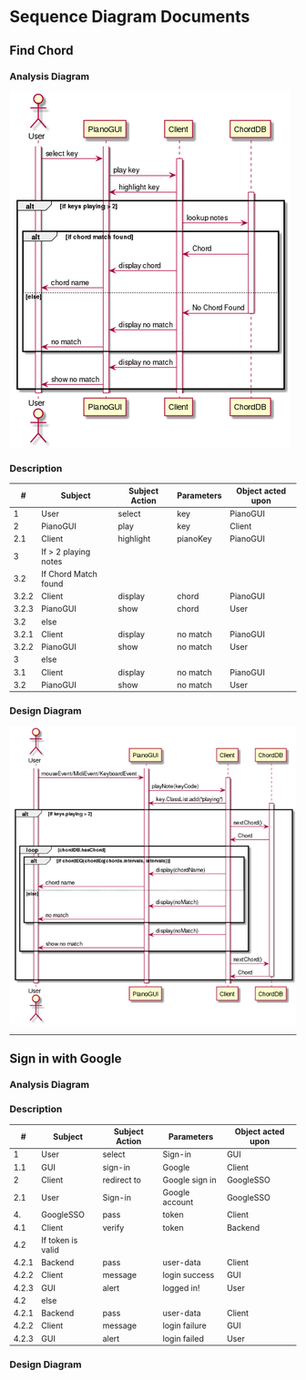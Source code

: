 # Sequence Diagram Documents

## Find Chord

### Analysis Diagram

![Chord recognition Analysis Sequence model](https://raw.githubusercontent.com/devinchristianson/daj/master/docs/assets/uml/chordmatchSequenceAnalysis.png)

### Description

| #     | Subject              | Subject Action | Parameters | Object acted upon |
| ----- | -------------------- | -------------- | ---------- | ----------------- |
| 1     | User                 | select         | key        | PianoGUI          |
| 2     | PianoGUI             | play           | key        | Client            |
| 2.1   | Client               | highlight      | pianoKey   | PianoGUI          |
| 3     | If > 2 playing notes |                |            |                   |
| 3.2   | If Chord Match found |                |            |                   |
| 3.2.2 | Client               | display        | chord      | PianoGUI          |
| 3.2.3 | PianoGUI             | show           | chord      | User              |
| 3.2   | else                 |                |            |                   |
| 3.2.1 | Client               | display        | no match   | PianoGUI          |
| 3.2.2 | PianoGUI             | show           | no match   | User              |
| 3     | else                 |                |            |                   |
| 3.1   | Client               | display        | no match   | PianoGUI          |
| 3.2   | PianoGUI             | show           | no match   | User              |

### Design Diagram

![Chord recognition Analysis Sequence model](https://raw.githubusercontent.com/devinchristianson/daj/master/docs/assets/uml/chordmatchSequenceDesign.png)

--------------------------------

## Sign in with Google

### Analysis Diagram

### Description

| #     | Subject           | Subject Action | Parameters     | Object acted upon |
| ----- | ----------------- | -------------- | -------------- | ----------------- |
| 1     | User              | select         | Sign-in        | GUI               |
| 1.1   | GUI               | sign-in        | Google         | Client            |
| 2     | Client            | redirect to    | Google sign in | GoogleSSO         |
| 2.1   | User              | Sign-in        | Google account | GoogleSSO         |
| 4.    | GoogleSSO         | pass           | token          | Client            |
| 4.1   | Client            | verify         | token          | Backend           |
| 4.2   | If token is valid |                |                |                   |
| 4.2.1 | Backend           | pass           | user-data      | Client            |
| 4.2.2 | Client            | message        | login success  | GUI               |
| 4.2.3 | GUI               | alert          | logged in!     | User              |
| 4.2   | else              |                |                |                   |
| 4.2.1 | Backend           | pass           | user-data      | Client            |
| 4.2.2 | Client            | message        | login failure  | GUI               |
| 4.2.3 | GUI               | alert          | login failed   | User              |

### Design Diagram